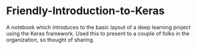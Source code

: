 # Friendly-Introduction-to-Keras
A notebook which introduces to the basic layout of a deep learning project using the Keras framework. Used this to present to a couple of folks in the organization, so thought of sharing.
